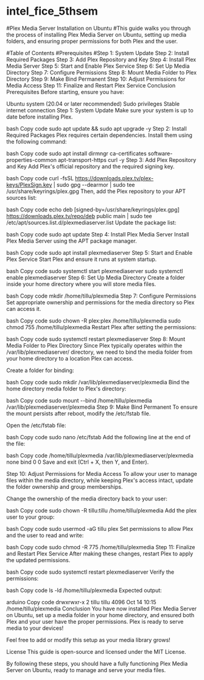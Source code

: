 # intel_fice_5thsem
#Plex Media Server Installation on Ubuntu
#This guide walks you through the process of installing Plex Media Server on Ubuntu, setting up media folders, and ensuring proper permissions for both Plex and the user.

#Table of Contents
#Prerequisites
#Step 1: System Update
Step 2: Install Required Packages
Step 3: Add Plex Repository and Key
Step 4: Install Plex Media Server
Step 5: Start and Enable Plex Service
Step 6: Set Up Media Directory
Step 7: Configure Permissions
Step 8: Mount Media Folder to Plex Directory
Step 9: Make Bind Permanent
Step 10: Adjust Permissions for Media Access
Step 11: Finalize and Restart Plex Service
Conclusion
Prerequisites
Before starting, ensure you have:

Ubuntu system (20.04 or later recommended)
Sudo privileges
Stable internet connection
Step 1: System Update
Make sure your system is up to date before installing Plex.

bash
Copy code
sudo apt update && sudo apt upgrade -y
Step 2: Install Required Packages
Plex requires certain dependencies. Install them using the following command:

bash
Copy code
sudo apt install dirmngr ca-certificates software-properties-common apt-transport-https curl -y
Step 3: Add Plex Repository and Key
Add Plex's official repository and the required signing key.

bash
Copy code
curl -fsSL https://downloads.plex.tv/plex-keys/PlexSign.key | sudo gpg --dearmor | sudo tee /usr/share/keyrings/plex.gpg
Then, add the Plex repository to your APT sources list:

bash
Copy code
echo deb [signed-by=/usr/share/keyrings/plex.gpg] https://downloads.plex.tv/repo/deb public main | sudo tee /etc/apt/sources.list.d/plexmediaserver.list
Update the package list:

bash
Copy code
sudo apt update
Step 4: Install Plex Media Server
Install Plex Media Server using the APT package manager.

bash
Copy code
sudo apt install plexmediaserver
Step 5: Start and Enable Plex Service
Start Plex and ensure it runs at system startup.

bash
Copy code
sudo systemctl start plexmediaserver
sudo systemctl enable plexmediaserver
Step 6: Set Up Media Directory
Create a folder inside your home directory where you will store media files.

bash
Copy code
mkdir /home/tillu/plexmedia
Step 7: Configure Permissions
Set appropriate ownership and permissions for the media directory so Plex can access it.

bash
Copy code
sudo chown -R plex:plex /home/tillu/plexmedia
sudo chmod 755 /home/tillu/plexmedia
Restart Plex after setting the permissions:

bash
Copy code
sudo systemctl restart plexmediaserver
Step 8: Mount Media Folder to Plex Directory
Since Plex typically operates within the /var/lib/plexmediaserver/ directory, we need to bind the media folder from your home directory to a location Plex can access.

Create a folder for binding:

bash
Copy code
sudo mkdir /var/lib/plexmediaserver/plexmedia
Bind the home directory media folder to Plex's directory:

bash
Copy code
sudo mount --bind /home/tillu/plexmedia /var/lib/plexmediaserver/plexmedia
Step 9: Make Bind Permanent
To ensure the mount persists after reboot, modify the /etc/fstab file.

Open the /etc/fstab file:

bash
Copy code
sudo nano /etc/fstab
Add the following line at the end of the file:

bash
Copy code
/home/tillu/plexmedia /var/lib/plexmediaserver/plexmedia none bind 0 0
Save and exit (Ctrl + X, then Y, and Enter).

Step 10: Adjust Permissions for Media Access
To allow your user to manage files within the media directory, while keeping Plex's access intact, update the folder ownership and group memberships.

Change the ownership of the media directory back to your user:

bash
Copy code
sudo chown -R tillu:tillu /home/tillu/plexmedia
Add the plex user to your group:

bash
Copy code
sudo usermod -aG tillu plex
Set permissions to allow Plex and the user to read and write:

bash
Copy code
sudo chmod -R 775 /home/tillu/plexmedia
Step 11: Finalize and Restart Plex Service
After making these changes, restart Plex to apply the updated permissions.

bash
Copy code
sudo systemctl restart plexmediaserver
Verify the permissions:

bash
Copy code
ls -ld /home/tillu/plexmedia
Expected output:

arduino
Copy code
drwxrwxr-x  2 tillu tillu 4096 Oct 14 10:15 /home/tillu/plexmedia
Conclusion
You have now installed Plex Media Server on Ubuntu, set up a media folder in your home directory, and ensured both Plex and your user have the proper permissions. Plex is ready to serve media to your devices!

Feel free to add or modify this setup as your media library grows!

License
This guide is open-source and licensed under the MIT License.

By following these steps, you should have a fully functioning Plex Media Server on Ubuntu, ready to manage and serve your media files.
